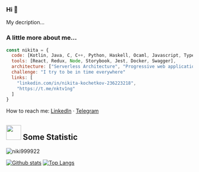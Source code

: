 ### Hi 👋

<p align='left'>My decription...</p>


### A little more about me...  

```javascript
const nikita = {
  code: [Kotlin, Java, C, C++, Python, Haskell, Ocaml, Javascript, Typescript, HTML, CSS, Perl],
  tools: [React, Redux, Node, Storybook, Jest, Docker, Swagger],
  architecture: ["Serverless Architecture", "Progressive web applications", "Single page applications"],
  challenge: "I try to be in time everywhere"
  links: [
    "linkedin.com/in/nikita-kochetkov-236223218",
    "https://t.me/nktv1ng"
  ]
}
```
How to reach me: [LinkedIn](linkedin.com/in/nikita-kochetkov-236223218) · [Telegram](https://t.me/nktv1ng)


## <img height="40" src="https://raw.githubusercontent.com/innng/innng/master/assets/kyubey.gif"/> Some Statistic
<p align=left> <img src=https://komarev.com/ghpvc/?username=niki999922 alt=niki999922 /> </p>

[![Github stats](https://github-readme-stats.vercel.app/api?username=niki999922&show_icons=true&include_all_commits=true)](https://github.com/niki999922/github-readme-stats)
[![Top Langs](https://github-readme-stats.vercel.app/api/top-langs/?username=niki999922&layout=compact&langs_count=10)](https://github.com/niki999922/github-readme-stats)

<!--
**niki999922/niki999922** is a ✨ _special_ ✨ repository because its `README.md` (this file) appears on your GitHub profile.

Here are some ideas to get you started:

- 🔭 I’m currently working on ...
- 🌱 I’m currently learning ...
- 👯 I’m looking to collaborate on ...
- 🤔 I’m looking for help with ...
- 💬 Ask me about ...
- 📫 How to reach me: ...
- 😄 Pronouns: ...
- ⚡ Fun fact: ...
-->
